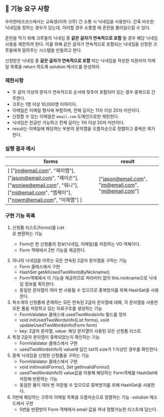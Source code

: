 ## 🚀 기능 요구 사항

우아한테크코스에서는 교육생(이하 크루) 간 소통 시 닉네임을 사용한다. 간혹 비슷한 닉네임을 정하는 경우가 있는데, 이러할 경우 소통할 때 혼란을 불러일으킬 수 있다.

혼란을 막기 위해 크루들의 닉네임 중 **같은 글자가 연속적으로 포함** 될 경우 해당 닉네임 사용을 제한하려 한다. 이를 위해 같은 글자가 연속적으로 포함되는 닉네임을 신청한 크루들에게 알려주는 시스템을 만들려고 한다.


신청받은 닉네임 중 **같은 글자가 연속적으로 포함** 되는 닉네임을 작성한 지원자의 이메일 목록을 return 하도록 solution 메서드를 완성하라.

### 제한사항

- 두 글자 이상의 문자가 연속적으로 순서에 맞추어 포함되어 있는 경우 중복으로 간주한다.
- 크루는 1명 이상 10,000명 이하이다.
- 이메일은 이메일 형식에 부합하며, 전체 길이는 11자 이상 20자 미만이다.
- 신청할 수 있는 이메일은 `email.com` 도메인으로만 제한한다.
- 닉네임은 한글만 가능하고 전체 길이는 1자 이상 20자 미만이다.
- result는 이메일에 해당하는 부분의 문자열을 오름차순으로 정렬하고 중복은 제거한다.

### 실행 결과 예시

| forms | result |
| --- | --- |
| [ ["jm@email.com", "제이엠"], ["jason@email.com", "제이슨"], ["woniee@email.com", "워니"], ["mj@email.com", "엠제이"], ["nowm@email.com", "이제엠"] ] | ["jason@email.com", "jm@email.com", "mj@email.com"] |

### 구현 기능 목록
1. 신청폼 리스트(forms)를 List<Form>로 변환하는 기능
    - Form은 한 신청폼의 정보(닉네임, 이메일)를 저장하는 VO 객체이다.
    - Form 객체에서 2번 기능을 제공한다.
2. 하나의 닉네임을 이루는 모든 연속된 2글자 문자열을 구하는 기능
	- Form 클래스에서 구현
    - HashSet getAllUsedTwoWordsByNickname()
    - Form객체에서 이 기능을 제공하므로 파라미터 없이 this.nickname으로 닉네임 정보를 획득한다.
    - 동일한 문자열이 여러 번 사용될 수 있으므로 중복방지를 위해 HashSet을 사용한다.
3. 복수개의 신청폼에 존재하는 모든 연속된 2글자 문자열에 대해, 각 문자열을 사용한 모든 폼을 저장하고 있는 자료구조를 생성하는 기능
    - FormValidator 클래스에 usedTwoWordsInfo 필드를 정의
    - void initUsedTwoWordsInfo(List<Form> forms), void updateUsedTwoWordsInfo(Form form)
    - key: 2글자 문자열, value: 해당 문자열이 사용된 모든 신청폼 리스트
4. 특정 2글자 문자열이 중복되었는지 확인하는 기능
	- FormValidator 클래스에서 구현
    - usedTwoWordsInfo의 value에 담긴 list의 size가 1 이상인 경우를 확인한다.
5. 중복 닉네임을 신청한 신청폼을 구하는 기능
	- FormValidator 클래스에서 구현
	- void initInvalidForms(), Set<Form> getInvalidForms()
    - usedTwoWordsInfo의 value값을 이용해 해당하는 Form객체를 HashSet에 저장해 반환하는 기능
    - 동일한 폼이 여러 번 저장될 수 있으므로 중복방지를 위해 HashSet을 사용한다.
6. 5번에 해당하는 크루의 이메일 목록을 오름차순으로 정렬하는 기능
	-solution 메소드에서 구현
	- 5번을 반환받아 Form 객체에서 email 값을 꺼내 정렬가능한 리스트에 담는다.